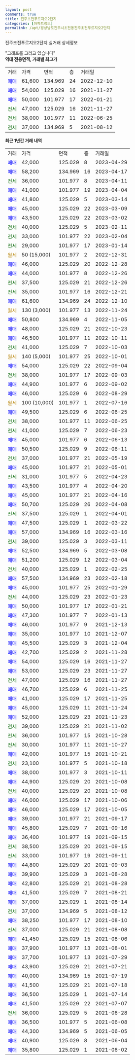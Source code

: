 ```yaml
---
layout: post
comments: true
title: 진주초전푸르지오2단지
categories: [아파트정보]
permalink: /apt/경상남도진주시초전동진주초전푸르지오2단지
---
```


진주초전푸르지오2단지 실거래 상세정보

<script type="text/javascript">
  google.charts.load('current', {'packages':['line', 'corechart']});
  google.charts.setOnLoadCallback(drawChart);

  function drawChart() {
    var data = new google.visualization.DataTable();
    data.addColumn('date', '거래일');
    data.addColumn('number', "매매");
    data.addColumn('number', "전세");
    data.addColumn('number', "전매");

    data.addRows([[new Date(Date.parse("2023-04-29")), 42000, null, null], [new Date(Date.parse("2023-04-17")), 58200, null, null], [new Date(Date.parse("2023-04-11")), null, 36000, null], [new Date(Date.parse("2023-04-04")), 41000, null, null], [new Date(Date.parse("2023-03-14")), 41800, null, null], [new Date(Date.parse("2023-03-09")), 45000, null, null], [new Date(Date.parse("2023-03-02")), 43500, null, null], [new Date(Date.parse("2023-02-11")), null, 40000, null], [new Date(Date.parse("2023-02-04")), null, 33000, null], [new Date(Date.parse("2023-01-14")), null, 29000, null], [new Date(Date.parse("2022-12-31")), null, null, null], [new Date(Date.parse("2022-12-28")), 46000, null, null], [new Date(Date.parse("2022-12-26")), 44000, null, null], [new Date(Date.parse("2022-12-26")), null, 37500, null], [new Date(Date.parse("2022-12-21")), null, 35000, null], [new Date(Date.parse("2022-12-10")), 61600, null, null], [new Date(Date.parse("2022-11-24")), null, null, null], [new Date(Date.parse("2022-11-05")), 50800, null, null], [new Date(Date.parse("2022-10-23")), 48000, null, null], [new Date(Date.parse("2022-10-11")), 46500, null, null], [new Date(Date.parse("2022-10-03")), null, 41000, null], [new Date(Date.parse("2022-10-01")), null, null, null], [new Date(Date.parse("2022-09-04")), 54000, null, null], [new Date(Date.parse("2022-09-03")), null, 38000, null], [new Date(Date.parse("2022-09-02")), 44900, null, null], [new Date(Date.parse("2022-08-29")), 46000, null, null], [new Date(Date.parse("2022-07-16")), null, null, null], [new Date(Date.parse("2022-06-25")), 49500, null, null], [new Date(Date.parse("2022-06-25")), null, 38000, null], [new Date(Date.parse("2022-06-23")), null, 41000, null], [new Date(Date.parse("2022-06-13")), 45000, null, null], [new Date(Date.parse("2022-06-11")), 50500, null, null], [new Date(Date.parse("2022-05-19")), null, 37000, null], [new Date(Date.parse("2022-05-01")), 45000, null, null], [new Date(Date.parse("2022-04-23")), null, 31000, null], [new Date(Date.parse("2022-04-20")), 43500, null, null], [new Date(Date.parse("2022-04-16")), 45000, null, null], [new Date(Date.parse("2022-04-08")), 50700, null, null], [new Date(Date.parse("2022-04-01")), null, 37500, null], [new Date(Date.parse("2022-03-22")), 47500, null, null], [new Date(Date.parse("2022-03-16")), 57000, null, null], [new Date(Date.parse("2022-03-11")), null, 39000, null], [new Date(Date.parse("2022-03-08")), 52500, null, null], [new Date(Date.parse("2022-03-04")), 51200, null, null], [new Date(Date.parse("2022-02-25")), null, 40000, null], [new Date(Date.parse("2022-02-18")), 57500, null, null], [new Date(Date.parse("2022-01-29")), 45000, null, null], [new Date(Date.parse("2022-01-23")), null, 44000, null], [new Date(Date.parse("2022-01-21")), 50000, null, null], [new Date(Date.parse("2022-01-13")), 47300, null, null], [new Date(Date.parse("2021-12-13")), 46000, null, null], [new Date(Date.parse("2021-12-07")), 35000, null, null], [new Date(Date.parse("2021-12-04")), 45500, null, null], [new Date(Date.parse("2021-11-28")), 42700, null, null], [new Date(Date.parse("2021-11-27")), 54000, null, null], [new Date(Date.parse("2021-11-27")), 53000, null, null], [new Date(Date.parse("2021-11-27")), null, 47000, null], [new Date(Date.parse("2021-11-25")), 46700, null, null], [new Date(Date.parse("2021-11-25")), 41000, null, null], [new Date(Date.parse("2021-11-24")), 45000, null, null], [new Date(Date.parse("2021-11-23")), 52000, null, null], [new Date(Date.parse("2021-11-02")), null, 39000, null], [new Date(Date.parse("2021-10-28")), null, 36000, null], [new Date(Date.parse("2021-10-27")), null, 30000, null], [new Date(Date.parse("2021-10-21")), 42000, null, null], [new Date(Date.parse("2021-10-18")), null, 23100, null], [new Date(Date.parse("2021-10-11")), 38000, null, null], [new Date(Date.parse("2021-10-08")), 44900, null, null], [new Date(Date.parse("2021-10-08")), null, 40000, null], [new Date(Date.parse("2021-10-06")), 46000, null, null], [new Date(Date.parse("2021-10-05")), 46000, null, null], [new Date(Date.parse("2021-09-17")), 39000, null, null], [new Date(Date.parse("2021-09-16")), 45800, null, null], [new Date(Date.parse("2021-09-15")), 36400, null, null], [new Date(Date.parse("2021-09-15")), null, 38500, null], [new Date(Date.parse("2021-09-11")), null, 33000, null], [new Date(Date.parse("2021-09-03")), 44800, null, null], [new Date(Date.parse("2021-08-28")), 39900, null, null], [new Date(Date.parse("2021-08-28")), 42800, null, null], [new Date(Date.parse("2021-08-21")), 41500, null, null], [new Date(Date.parse("2021-08-14")), 37000, null, null], [new Date(Date.parse("2021-08-12")), null, 37000, null], [new Date(Date.parse("2021-08-10")), 38250, null, null], [new Date(Date.parse("2021-08-08")), null, 37000, null], [new Date(Date.parse("2021-08-06")), 41450, null, null], [new Date(Date.parse("2021-08-01")), 37900, null, null], [new Date(Date.parse("2021-07-29")), 37700, null, null], [new Date(Date.parse("2021-07-21")), 43900, null, null], [new Date(Date.parse("2021-07-19")), 40000, null, null], [new Date(Date.parse("2021-07-18")), 41500, null, null], [new Date(Date.parse("2021-07-14")), 36500, null, null], [new Date(Date.parse("2021-07-07")), 41500, null, null], [new Date(Date.parse("2021-06-28")), null, 36000, null], [new Date(Date.parse("2021-06-08")), 36500, null, null], [new Date(Date.parse("2021-06-05")), 44300, null, null], [new Date(Date.parse("2021-06-04")), 40900, null, null], [new Date(Date.parse("2021-06-02")), 35800, null, null]]);

    var options = {
      hAxis: {
        format: 'yyyy/MM/dd'
      },    
      lineWidth: 0,
      pointsVisible: true,    
      title: '최근 1년간 유형별 실거래가 분포',
      legend: { position: 'bottom' }
    };

    var formatter = new google.visualization.NumberFormat({pattern:'###,###'} );
    formatter.format(data, 1);
    formatter.format(data, 2);
    
    setTimeout(function() {
        var chart = new google.visualization.LineChart(document.getElementById('columnchart_material'));
        chart.draw(data, (options));
        document.getElementById('loading').style.display = 'none';
    }, 200);
  }
</script>


<div id="loading" style="z-index:20; display: block; margin-left: 0px">"그래프를 그리고 있습니다"</div>
<div id="columnchart_material" style="width: 95%; margin-left: 0px; display: block"></div>
<!-- contents start -->
<b>역대 전용면적, 거래별 최고가</b>
<table class="sortable">
    <tr>
      <td>거래</td>
      <td>가격</td>
      <td>면적</td>
      <td>층</td>
      <td>거래일</td>
    </tr>
        <tr>
          <td><a style="color: blue">매매</a></td>
          <td>61,600</td>
          <td>134.969</td>
          <td>24</td>
          <td>2022-12-10</td>
        </tr>            <tr>
          <td><a style="color: blue">매매</a></td>
          <td>54,000</td>
          <td>125.029</td>
          <td>16</td>
          <td>2021-11-27</td>
        </tr>            <tr>
          <td><a style="color: blue">매매</a></td>
          <td>50,000</td>
          <td>101.977</td>
          <td>17</td>
          <td>2022-01-21</td>
        </tr>        
        <tr>
              <td><a style="color: darkgreen">전세</a></td>
              <td>47,000</td>
              <td>125.029</td>
              <td>16</td>
              <td>2021-11-27</td>
            </tr>            <tr>
              <td><a style="color: darkgreen">전세</a></td>
              <td>38,000</td>
              <td>101.977</td>
              <td>11</td>
              <td>2022-06-25</td>
            </tr>            <tr>
              <td><a style="color: darkgreen">전세</a></td>
              <td>37,000</td>
              <td>134.969</td>
              <td>5</td>
              <td>2021-08-12</td>
            </tr>        
    
</table>

<b>최근 1년간 거래 내역</b>

<table class="sortable">
    <tr>
      <td>거래</td>
      <td>가격</td>
      <td>면적</td>
      <td>층</td>
      <td>거래일</td>
    </tr>
    <tr>
      <td><a style="color: blue">매매</a></td>
      <td>42,000</td>
      <td>125.029</td>
      <td>8</td>
      <td>2023-04-29</td>
    </tr>          <tr>
      <td><a style="color: blue">매매</a></td>
      <td>58,200</td>
      <td>134.969</td>
      <td>16</td>
      <td>2023-04-17</td>
    </tr>          <tr>
      <td><a style="color: darkgreen">전세</a></td>
      <td>36,000</td>
      <td>101.977</td>
      <td>8</td>
      <td>2023-04-11</td>
    </tr>          <tr>
      <td><a style="color: blue">매매</a></td>
      <td>41,000</td>
      <td>101.977</td>
      <td>19</td>
      <td>2023-04-04</td>
    </tr>          <tr>
      <td><a style="color: blue">매매</a></td>
      <td>41,800</td>
      <td>125.029</td>
      <td>5</td>
      <td>2023-03-14</td>
    </tr>          <tr>
      <td><a style="color: blue">매매</a></td>
      <td>45,000</td>
      <td>125.029</td>
      <td>22</td>
      <td>2023-03-09</td>
    </tr>          <tr>
      <td><a style="color: blue">매매</a></td>
      <td>43,500</td>
      <td>125.029</td>
      <td>22</td>
      <td>2023-03-02</td>
    </tr>          <tr>
      <td><a style="color: darkgreen">전세</a></td>
      <td>40,000</td>
      <td>125.029</td>
      <td>5</td>
      <td>2023-02-11</td>
    </tr>          <tr>
      <td><a style="color: darkgreen">전세</a></td>
      <td>33,000</td>
      <td>101.977</td>
      <td>22</td>
      <td>2023-02-04</td>
    </tr>          <tr>
      <td><a style="color: darkgreen">전세</a></td>
      <td>29,000</td>
      <td>101.977</td>
      <td>17</td>
      <td>2023-01-14</td>
    </tr>          <tr>
      <td><a style="color: darkgoldenrod">월세</a></td>
      <td>50 (15,000)</td>
      <td>101.977</td>
      <td>2</td>
      <td>2022-12-31</td>
    </tr>          <tr>
      <td><a style="color: blue">매매</a></td>
      <td>46,000</td>
      <td>125.029</td>
      <td>20</td>
      <td>2022-12-28</td>
    </tr>          <tr>
      <td><a style="color: blue">매매</a></td>
      <td>44,000</td>
      <td>101.977</td>
      <td>8</td>
      <td>2022-12-26</td>
    </tr>          <tr>
      <td><a style="color: darkgreen">전세</a></td>
      <td>37,500</td>
      <td>125.029</td>
      <td>21</td>
      <td>2022-12-26</td>
    </tr>          <tr>
      <td><a style="color: darkgreen">전세</a></td>
      <td>35,000</td>
      <td>101.977</td>
      <td>16</td>
      <td>2022-12-21</td>
    </tr>          <tr>
      <td><a style="color: blue">매매</a></td>
      <td>61,600</td>
      <td>134.969</td>
      <td>24</td>
      <td>2022-12-10</td>
    </tr>          <tr>
      <td><a style="color: darkgoldenrod">월세</a></td>
      <td>130 (3,000)</td>
      <td>101.977</td>
      <td>13</td>
      <td>2022-11-24</td>
    </tr>          <tr>
      <td><a style="color: blue">매매</a></td>
      <td>50,800</td>
      <td>134.969</td>
      <td>4</td>
      <td>2022-11-05</td>
    </tr>          <tr>
      <td><a style="color: blue">매매</a></td>
      <td>48,000</td>
      <td>125.029</td>
      <td>21</td>
      <td>2022-10-23</td>
    </tr>          <tr>
      <td><a style="color: blue">매매</a></td>
      <td>46,500</td>
      <td>101.977</td>
      <td>11</td>
      <td>2022-10-11</td>
    </tr>          <tr>
      <td><a style="color: darkgreen">전세</a></td>
      <td>41,000</td>
      <td>125.029</td>
      <td>7</td>
      <td>2022-10-03</td>
    </tr>          <tr>
      <td><a style="color: darkgoldenrod">월세</a></td>
      <td>140 (5,000)</td>
      <td>101.977</td>
      <td>25</td>
      <td>2022-10-01</td>
    </tr>          <tr>
      <td><a style="color: blue">매매</a></td>
      <td>54,000</td>
      <td>125.029</td>
      <td>22</td>
      <td>2022-09-04</td>
    </tr>          <tr>
      <td><a style="color: darkgreen">전세</a></td>
      <td>38,000</td>
      <td>101.977</td>
      <td>17</td>
      <td>2022-09-03</td>
    </tr>          <tr>
      <td><a style="color: blue">매매</a></td>
      <td>44,900</td>
      <td>101.977</td>
      <td>6</td>
      <td>2022-09-02</td>
    </tr>          <tr>
      <td><a style="color: blue">매매</a></td>
      <td>46,000</td>
      <td>125.029</td>
      <td>6</td>
      <td>2022-08-29</td>
    </tr>          <tr>
      <td><a style="color: darkgoldenrod">월세</a></td>
      <td>100 (10,000)</td>
      <td>101.977</td>
      <td>1</td>
      <td>2022-07-16</td>
    </tr>          <tr>
      <td><a style="color: blue">매매</a></td>
      <td>49,500</td>
      <td>125.029</td>
      <td>6</td>
      <td>2022-06-25</td>
    </tr>          <tr>
      <td><a style="color: darkgreen">전세</a></td>
      <td>38,000</td>
      <td>101.977</td>
      <td>11</td>
      <td>2022-06-25</td>
    </tr>          <tr>
      <td><a style="color: darkgreen">전세</a></td>
      <td>41,000</td>
      <td>125.029</td>
      <td>7</td>
      <td>2022-06-23</td>
    </tr>          <tr>
      <td><a style="color: blue">매매</a></td>
      <td>45,000</td>
      <td>101.977</td>
      <td>6</td>
      <td>2022-06-13</td>
    </tr>          <tr>
      <td><a style="color: blue">매매</a></td>
      <td>50,500</td>
      <td>125.029</td>
      <td>9</td>
      <td>2022-06-11</td>
    </tr>          <tr>
      <td><a style="color: darkgreen">전세</a></td>
      <td>37,000</td>
      <td>101.977</td>
      <td>21</td>
      <td>2022-05-19</td>
    </tr>          <tr>
      <td><a style="color: blue">매매</a></td>
      <td>45,000</td>
      <td>101.977</td>
      <td>21</td>
      <td>2022-05-01</td>
    </tr>          <tr>
      <td><a style="color: darkgreen">전세</a></td>
      <td>31,000</td>
      <td>101.977</td>
      <td>5</td>
      <td>2022-04-23</td>
    </tr>          <tr>
      <td><a style="color: blue">매매</a></td>
      <td>43,500</td>
      <td>101.977</td>
      <td>4</td>
      <td>2022-04-20</td>
    </tr>          <tr>
      <td><a style="color: blue">매매</a></td>
      <td>45,000</td>
      <td>101.977</td>
      <td>21</td>
      <td>2022-04-16</td>
    </tr>          <tr>
      <td><a style="color: blue">매매</a></td>
      <td>50,700</td>
      <td>125.029</td>
      <td>26</td>
      <td>2022-04-08</td>
    </tr>          <tr>
      <td><a style="color: darkgreen">전세</a></td>
      <td>37,500</td>
      <td>125.029</td>
      <td>1</td>
      <td>2022-04-01</td>
    </tr>          <tr>
      <td><a style="color: blue">매매</a></td>
      <td>47,500</td>
      <td>125.029</td>
      <td>1</td>
      <td>2022-03-22</td>
    </tr>          <tr>
      <td><a style="color: blue">매매</a></td>
      <td>57,000</td>
      <td>134.969</td>
      <td>16</td>
      <td>2022-03-16</td>
    </tr>          <tr>
      <td><a style="color: darkgreen">전세</a></td>
      <td>39,000</td>
      <td>125.029</td>
      <td>3</td>
      <td>2022-03-11</td>
    </tr>          <tr>
      <td><a style="color: blue">매매</a></td>
      <td>52,500</td>
      <td>134.969</td>
      <td>5</td>
      <td>2022-03-08</td>
    </tr>          <tr>
      <td><a style="color: blue">매매</a></td>
      <td>51,200</td>
      <td>125.029</td>
      <td>12</td>
      <td>2022-03-04</td>
    </tr>          <tr>
      <td><a style="color: darkgreen">전세</a></td>
      <td>40,000</td>
      <td>125.029</td>
      <td>1</td>
      <td>2022-02-25</td>
    </tr>          <tr>
      <td><a style="color: blue">매매</a></td>
      <td>57,500</td>
      <td>134.969</td>
      <td>23</td>
      <td>2022-02-18</td>
    </tr>          <tr>
      <td><a style="color: blue">매매</a></td>
      <td>45,000</td>
      <td>101.977</td>
      <td>25</td>
      <td>2022-01-29</td>
    </tr>          <tr>
      <td><a style="color: darkgreen">전세</a></td>
      <td>44,000</td>
      <td>125.029</td>
      <td>23</td>
      <td>2022-01-23</td>
    </tr>          <tr>
      <td><a style="color: blue">매매</a></td>
      <td>50,000</td>
      <td>101.977</td>
      <td>17</td>
      <td>2022-01-21</td>
    </tr>          <tr>
      <td><a style="color: blue">매매</a></td>
      <td>47,300</td>
      <td>101.977</td>
      <td>7</td>
      <td>2022-01-13</td>
    </tr>          <tr>
      <td><a style="color: blue">매매</a></td>
      <td>46,000</td>
      <td>101.977</td>
      <td>9</td>
      <td>2021-12-13</td>
    </tr>          <tr>
      <td><a style="color: blue">매매</a></td>
      <td>35,000</td>
      <td>101.977</td>
      <td>10</td>
      <td>2021-12-07</td>
    </tr>          <tr>
      <td><a style="color: blue">매매</a></td>
      <td>45,500</td>
      <td>125.029</td>
      <td>3</td>
      <td>2021-12-04</td>
    </tr>          <tr>
      <td><a style="color: blue">매매</a></td>
      <td>42,700</td>
      <td>125.029</td>
      <td>2</td>
      <td>2021-11-28</td>
    </tr>          <tr>
      <td><a style="color: blue">매매</a></td>
      <td>54,000</td>
      <td>125.029</td>
      <td>16</td>
      <td>2021-11-27</td>
    </tr>          <tr>
      <td><a style="color: blue">매매</a></td>
      <td>53,000</td>
      <td>125.029</td>
      <td>23</td>
      <td>2021-11-27</td>
    </tr>          <tr>
      <td><a style="color: darkgreen">전세</a></td>
      <td>47,000</td>
      <td>125.029</td>
      <td>16</td>
      <td>2021-11-27</td>
    </tr>          <tr>
      <td><a style="color: blue">매매</a></td>
      <td>46,700</td>
      <td>125.029</td>
      <td>6</td>
      <td>2021-11-25</td>
    </tr>          <tr>
      <td><a style="color: blue">매매</a></td>
      <td>41,000</td>
      <td>125.029</td>
      <td>17</td>
      <td>2021-11-25</td>
    </tr>          <tr>
      <td><a style="color: blue">매매</a></td>
      <td>45,000</td>
      <td>125.029</td>
      <td>11</td>
      <td>2021-11-24</td>
    </tr>          <tr>
      <td><a style="color: blue">매매</a></td>
      <td>52,000</td>
      <td>125.029</td>
      <td>23</td>
      <td>2021-11-23</td>
    </tr>          <tr>
      <td><a style="color: darkgreen">전세</a></td>
      <td>39,000</td>
      <td>125.029</td>
      <td>21</td>
      <td>2021-11-02</td>
    </tr>          <tr>
      <td><a style="color: darkgreen">전세</a></td>
      <td>36,000</td>
      <td>101.977</td>
      <td>15</td>
      <td>2021-10-28</td>
    </tr>          <tr>
      <td><a style="color: darkgreen">전세</a></td>
      <td>30,000</td>
      <td>101.977</td>
      <td>11</td>
      <td>2021-10-27</td>
    </tr>          <tr>
      <td><a style="color: blue">매매</a></td>
      <td>42,000</td>
      <td>101.977</td>
      <td>15</td>
      <td>2021-10-21</td>
    </tr>          <tr>
      <td><a style="color: darkgreen">전세</a></td>
      <td>23,100</td>
      <td>101.977</td>
      <td>5</td>
      <td>2021-10-18</td>
    </tr>          <tr>
      <td><a style="color: blue">매매</a></td>
      <td>38,000</td>
      <td>101.977</td>
      <td>3</td>
      <td>2021-10-11</td>
    </tr>          <tr>
      <td><a style="color: blue">매매</a></td>
      <td>44,900</td>
      <td>125.029</td>
      <td>20</td>
      <td>2021-10-08</td>
    </tr>          <tr>
      <td><a style="color: darkgreen">전세</a></td>
      <td>40,000</td>
      <td>125.029</td>
      <td>20</td>
      <td>2021-10-08</td>
    </tr>          <tr>
      <td><a style="color: blue">매매</a></td>
      <td>46,000</td>
      <td>125.029</td>
      <td>17</td>
      <td>2021-10-06</td>
    </tr>          <tr>
      <td><a style="color: blue">매매</a></td>
      <td>46,000</td>
      <td>125.029</td>
      <td>17</td>
      <td>2021-10-05</td>
    </tr>          <tr>
      <td><a style="color: blue">매매</a></td>
      <td>39,000</td>
      <td>101.977</td>
      <td>21</td>
      <td>2021-09-17</td>
    </tr>          <tr>
      <td><a style="color: blue">매매</a></td>
      <td>45,800</td>
      <td>125.029</td>
      <td>7</td>
      <td>2021-09-16</td>
    </tr>          <tr>
      <td><a style="color: blue">매매</a></td>
      <td>36,400</td>
      <td>101.977</td>
      <td>19</td>
      <td>2021-09-15</td>
    </tr>          <tr>
      <td><a style="color: darkgreen">전세</a></td>
      <td>38,500</td>
      <td>125.029</td>
      <td>20</td>
      <td>2021-09-15</td>
    </tr>          <tr>
      <td><a style="color: darkgreen">전세</a></td>
      <td>33,000</td>
      <td>101.977</td>
      <td>19</td>
      <td>2021-09-11</td>
    </tr>          <tr>
      <td><a style="color: blue">매매</a></td>
      <td>44,800</td>
      <td>125.029</td>
      <td>20</td>
      <td>2021-09-03</td>
    </tr>          <tr>
      <td><a style="color: blue">매매</a></td>
      <td>39,900</td>
      <td>125.029</td>
      <td>3</td>
      <td>2021-08-28</td>
    </tr>          <tr>
      <td><a style="color: blue">매매</a></td>
      <td>42,800</td>
      <td>125.029</td>
      <td>21</td>
      <td>2021-08-28</td>
    </tr>          <tr>
      <td><a style="color: blue">매매</a></td>
      <td>41,500</td>
      <td>125.029</td>
      <td>7</td>
      <td>2021-08-21</td>
    </tr>          <tr>
      <td><a style="color: blue">매매</a></td>
      <td>37,000</td>
      <td>125.029</td>
      <td>1</td>
      <td>2021-08-14</td>
    </tr>          <tr>
      <td><a style="color: darkgreen">전세</a></td>
      <td>37,000</td>
      <td>134.969</td>
      <td>5</td>
      <td>2021-08-12</td>
    </tr>          <tr>
      <td><a style="color: blue">매매</a></td>
      <td>38,250</td>
      <td>101.977</td>
      <td>17</td>
      <td>2021-08-10</td>
    </tr>          <tr>
      <td><a style="color: darkgreen">전세</a></td>
      <td>37,000</td>
      <td>125.029</td>
      <td>21</td>
      <td>2021-08-08</td>
    </tr>          <tr>
      <td><a style="color: blue">매매</a></td>
      <td>41,450</td>
      <td>125.029</td>
      <td>15</td>
      <td>2021-08-06</td>
    </tr>          <tr>
      <td><a style="color: blue">매매</a></td>
      <td>37,900</td>
      <td>101.977</td>
      <td>13</td>
      <td>2021-08-01</td>
    </tr>          <tr>
      <td><a style="color: blue">매매</a></td>
      <td>37,700</td>
      <td>101.977</td>
      <td>13</td>
      <td>2021-07-29</td>
    </tr>          <tr>
      <td><a style="color: blue">매매</a></td>
      <td>43,900</td>
      <td>125.029</td>
      <td>21</td>
      <td>2021-07-21</td>
    </tr>          <tr>
      <td><a style="color: blue">매매</a></td>
      <td>40,000</td>
      <td>134.969</td>
      <td>15</td>
      <td>2021-07-19</td>
    </tr>          <tr>
      <td><a style="color: blue">매매</a></td>
      <td>41,500</td>
      <td>125.029</td>
      <td>21</td>
      <td>2021-07-18</td>
    </tr>          <tr>
      <td><a style="color: blue">매매</a></td>
      <td>36,500</td>
      <td>125.029</td>
      <td>1</td>
      <td>2021-07-14</td>
    </tr>          <tr>
      <td><a style="color: blue">매매</a></td>
      <td>41,500</td>
      <td>125.029</td>
      <td>22</td>
      <td>2021-07-07</td>
    </tr>          <tr>
      <td><a style="color: darkgreen">전세</a></td>
      <td>36,000</td>
      <td>125.029</td>
      <td>5</td>
      <td>2021-06-28</td>
    </tr>          <tr>
      <td><a style="color: blue">매매</a></td>
      <td>36,500</td>
      <td>101.977</td>
      <td>5</td>
      <td>2021-06-08</td>
    </tr>          <tr>
      <td><a style="color: blue">매매</a></td>
      <td>44,300</td>
      <td>134.969</td>
      <td>5</td>
      <td>2021-06-05</td>
    </tr>          <tr>
      <td><a style="color: blue">매매</a></td>
      <td>40,900</td>
      <td>125.029</td>
      <td>8</td>
      <td>2021-06-04</td>
    </tr>          <tr>
      <td><a style="color: blue">매매</a></td>
      <td>35,800</td>
      <td>125.029</td>
      <td>1</td>
      <td>2021-06-02</td>
    </tr>      </table>
<!-- contents end -->    

